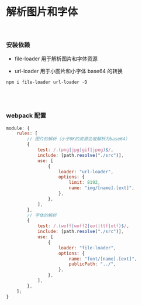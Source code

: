 # 解析图片和字体

</br>

### 安装依赖

-   file-loader 用于解析图片和字体资源

-   url-loader 用于小图片和小字体 base64 的转换

```
npm i file-loader url-loader -D
```

</br>
</br>

### webpack 配置

```javascript
module: {
    rules: [
        // 图片的解析（小于8K的资源会被解析为base64）
        {
            test: /.(png|jpg|gif|jpeg)$/,
            include: [path.resolve("./src")],
            use: [
                {
                    loader: "url-loader",
                    options: {
                        limit: 8192,
                        name: "img/[name].[ext]",
                    },
                },
            ],
        },
        // 字体的解析
        {
            test: /.(woff|woff2|eot|ttf|otf)$/,
            include: [path.resolve("./src")],
            use: [
                {
                    loader: "file-loader",
                    options: {
                        name: "font/[name].[ext]",
                        publicPath: "../",
                    },
                },
            ],
        },
    ];
}
```

</br>
</br>
